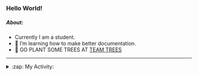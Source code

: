 ### Hello World!

##### About:
- Currently I am a student.
- 🌱 I’m learning how to make better documentation.
- 🌱 GO PLANT SOME TREES AT [TEAM TREES](https://teamtrees.org/)

---
<details>
  <summary>:zap: My Activity:</summary>
  
<!--START_SECTION:waka-->
![Code Time](http://img.shields.io/badge/Code%20Time-1%2C131%20hrs%2053%20mins-blue)

**I'm a Night 🦉** 

```text
🌞 Morning                1108 commits        ██░░░░░░░░░░░░░░░░░░░░░░░   08.22 % 
🌆 Daytime                5034 commits        █████████░░░░░░░░░░░░░░░░   37.36 % 
🌃 Evening                3860 commits        ███████░░░░░░░░░░░░░░░░░░   28.65 % 
🌙 Night                  3472 commits        ██████░░░░░░░░░░░░░░░░░░░   25.77 % 
```
📅 **I'm Most Productive on Wednesday** 

```text
Monday                   2120 commits        ████░░░░░░░░░░░░░░░░░░░░░   15.73 % 
Tuesday                  1661 commits        ███░░░░░░░░░░░░░░░░░░░░░░   12.33 % 
Wednesday                3169 commits        ██████░░░░░░░░░░░░░░░░░░░   23.52 % 
Thursday                 1535 commits        ███░░░░░░░░░░░░░░░░░░░░░░   11.39 % 
Friday                   1291 commits        ██░░░░░░░░░░░░░░░░░░░░░░░   09.58 % 
Saturday                 1242 commits        ██░░░░░░░░░░░░░░░░░░░░░░░   09.22 % 
Sunday                   2456 commits        █████░░░░░░░░░░░░░░░░░░░░   18.23 % 
```


📊 **This Week I Spent My Time On** 

```text
🔥 Editors: 
VS Code                  4 hrs 36 mins       █████████████████████████   100.00 % 

🐱‍💻 Projects: 
praise                   2 hrs 47 mins       ███████████████░░░░░░░░░░   60.57 % 
discord-bot              1 hr 49 mins        ██████████░░░░░░░░░░░░░░░   39.43 % 
```


 Last Updated on 30/05/2023 08:08:27 UTC
<!--END_SECTION:waka-->
</details>
